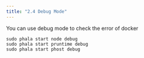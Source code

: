 ```yaml
---
title: "2.4 Debug Mode"
---
```

You can use debug mode to check the error of docker
```
sudo phala start node debug
sudo phala start pruntime debug
sudo phala start phost debug
```


